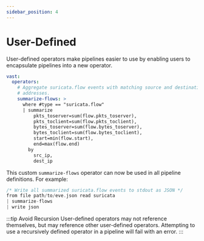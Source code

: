 ```yaml
---
sidebar_position: 4
---
```


# User-Defined

User-defined operators make pipelines easier to use by enabling users to
encapsulate pipelines into a new operator.

```yaml {0} title="vast.yaml"
vast:
  operators:
    # Aggregate suricata.flow events with matching source and destination IP
    # addresses.
    summarize-flows: >
      where #type == "suricata.flow"
      | summarize 
          pkts_toserver=sum(flow.pkts_toserver),
          pkts_toclient=sum(flow.pkts_toclient),
          bytes_toserver=sum(flow.bytes_toserver),
          bytes_toclient=sum(flow.bytes_toclient),
          start=min(flow.start),
          end=max(flow.end)
        by
          src_ip,
          dest_ip
```

This custom `summarize-flows` operator can now be used in all pipeline
definitions. For example:

```c
/* Write all summarized suricata.flow events to stdout as JSON */
from file path/to/eve.json read suricata
| summarize-flows
| write json
```

:::tip Avoid Recursion
User-defined operators may not reference themselves, but may reference other
user-defined operators. Attempting to use a recursively defined operator in a
pipeline will fail with an error.
:::
